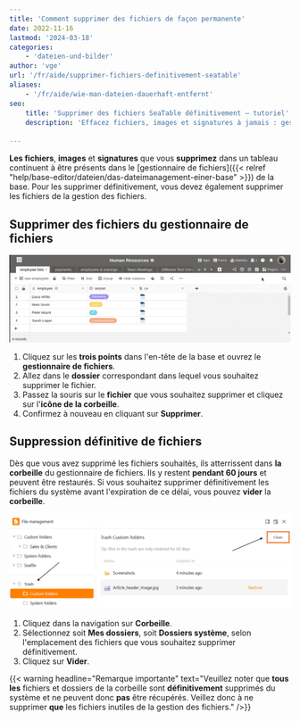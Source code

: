 ```yaml
---
title: 'Comment supprimer des fichiers de façon permanente'
date: 2022-11-16
lastmod: '2024-03-18'
categories:
    - 'dateien-und-bilder'
author: 'vge'
url: '/fr/aide/supprimer-fichiers-definitivement-seatable'
aliases:
    - '/fr/aide/wie-man-dateien-dauerhaft-entfernt'
seo:
    title: 'Supprimer des fichiers SeaTable définitivement – tutoriel'
    description: 'Effacez fichiers, images et signatures à jamais : gestion complète de la suppression et de la corbeille dans SeaTable.'

---
```


**Les fichiers**, **images** et **signatures** que vous **supprimez** dans un tableau continuent à être présents dans le [gestionnaire de fichiers]({{< relref "help/base-editor/dateien/das-dateimanagement-einer-base" >}}) de la base. Pour les supprimer définitivement, vous devez également supprimer les fichiers de la gestion des fichiers.

## Supprimer des fichiers du gestionnaire de fichiers

![Supprimer définitivement des fichiers et des images](images/Delete-files-and-images-permanently.gif)

1. Cliquez sur les **trois points** dans l'en-tête de la base et ouvrez le **gestionnaire de fichiers**.
2. Allez dans le **dossier** correspondant dans lequel vous souhaitez supprimer le fichier.
3. Passez la souris sur le **fichier** que vous souhaitez supprimer et cliquez sur l'**icône de la corbeille**.
4. Confirmez à nouveau en cliquant sur **Supprimer**.

## Suppression définitive de fichiers

Dès que vous avez supprimé les fichiers souhaités, ils atterrissent dans **la corbeille** du gestionnaire de fichiers. Ils y restent **pendant 60 jours** et peuvent être restaurés. Si vous souhaitez supprimer définitivement les fichiers du système avant l'expiration de ce délai, vous pouvez **vider** la **corbeille**.

![Suppression définitive de fichiers](images/Finally-remove-files-from-the-system.png)

1. Cliquez dans la navigation sur **Corbeille**.
2. Sélectionnez soit **Mes dossiers**, soit **Dossiers système**, selon l'emplacement des fichiers que vous souhaitez supprimer définitivement.
3. Cliquez sur **Vider**.

{{< warning  headline="Remarque importante"  text="Veuillez noter que **tous les** fichiers et dossiers de la corbeille sont **définitivement** supprimés du système et ne peuvent donc **pas** être récupérés. Veillez donc à ne supprimer **que** les fichiers inutiles de la gestion des fichiers." />}}
